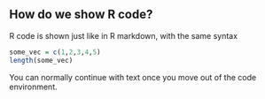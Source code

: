 ## How do we show R code?

R code is shown just like in R markdown, with the same syntax

```r
some_vec = c(1,2,3,4,5)
length(some_vec)
```

You can normally continue with text once you move out of the code environment. 
